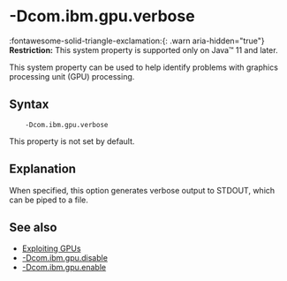 <!--
* Copyright (c) 2017, 2023 IBM Corp. and others
*
* This program and the accompanying materials are made
* available under the terms of the Eclipse Public License 2.0
* which accompanies this distribution and is available at
* https://www.eclipse.org/legal/epl-2.0/ or the Apache
* License, Version 2.0 which accompanies this distribution and
* is available at https://www.apache.org/licenses/LICENSE-2.0.
*
* This Source Code may also be made available under the
* following Secondary Licenses when the conditions for such
* availability set forth in the Eclipse Public License, v. 2.0
* are satisfied: GNU General Public License, version 2 with
* the GNU Classpath Exception [1] and GNU General Public
* License, version 2 with the OpenJDK Assembly Exception [2].
*
* [1] https://www.gnu.org/software/classpath/license.html
* [2] https://openjdk.org/legal/assembly-exception.html
*
* SPDX-License-Identifier: EPL-2.0 OR Apache-2.0 OR GPL-2.0 WITH
* Classpath-exception-2.0 OR LicenseRef-GPL-2.0 WITH Assembly-exception
-->

# -Dcom.ibm.gpu.verbose

:fontawesome-solid-triangle-exclamation:{: .warn aria-hidden="true"} **Restriction:** This system property is supported only on Java&trade; 11 and later.

This system property can be used to help identify problems with graphics processing unit (GPU) processing.

## Syntax

        -Dcom.ibm.gpu.verbose

This property is not set by default.

## Explanation

When specified, this option generates verbose output to STDOUT, which can be piped to a file.

## See also

- [Exploiting GPUs](introduction.md#exploiting-gpus)
- [-Dcom.ibm.gpu.disable](dcomibmgpudisable.md)
- [-Dcom.ibm.gpu.enable](dcomibmgpuenable.md)


<!-- ==== END OF TOPIC ==== dcomibmgpuverbose.md ==== -->
